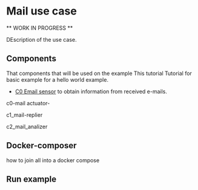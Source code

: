 # Mail use case

** WORK IN PROGRESS **

DEscription of the use case.


## Components

That components that will be used on the example
This tutorial
Tutorial for basic example for a hello world example.

 - [C0 Email sensor](/docs/components/C0/email_sensor) to obtain information
 from received e-mails.

c0-mail actuator-

c1_mail-replier

c2_mail_analizer


## Docker-composer

how to join all into a docker compose


## Run example

